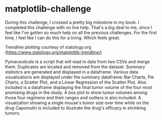 # matplotlib-challenge

During this challenge, I crossed a pretty big milestone in my book. I completed this challenge with no live help. 
That's a big deal to me, since I feel like I've gotten so much help on all the previous challenges. 
For the first time, I feel like I can do this for a living. Which feels great.

Trendline plotting courtesy of statology.org (https://www.statology.org/matplotlib-trendline/)

Pymaceuticals is a script that will read in data from two CSVs and merge them. 
Duplicates are located and removed from the dataset. 
Summary statistics are generated and displayed in a dataframe. 
Various data visualizations are displayed under the summary dataframe: Bar Charts, Pie Charts,  a Scatter Plot, and a Linear Regression of the Scatter Plot. 
Also included is a dataframe displaying the final tumor volume of the four most promising drugs in the study. 
A box plot to show tumor volumes among those four regimens and their ranges and outliers is also included. 
A visualzation showing a single mouse's tumor size over time while on the drug Capomulin is included to illustrate the drug's efficacy in shrinking tumors. 